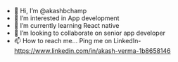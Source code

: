 - 👋 Hi, I’m @akashbchamp
- 👀 I’m interested in App development
- 🌱 I’m currently learning React native
- 💞️ I’m looking to collaborate on senior app developer
- 📫 How to reach me... Ping me on LinkedIn- https://www.linkedin.com/in/akash-verma-1b8658146

<!---
akashbchamp/akashbchamp is a ✨ special ✨ repository because its `README.md` (this file) appears on your GitHub profile.
You can click the Preview link to take a look at your changes.
--->
